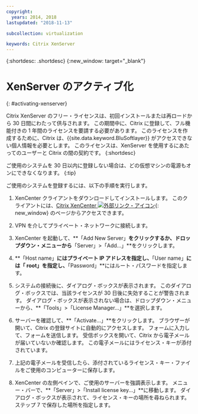 ```yaml
---
copyright:
  years: 2014, 2018
lastupdated: "2018-11-13"

subcollection: virtualization

keywords: Citrix XenServer 
---
```


{:shortdesc: .shortdesc}
{:new_window: target="_blank"}

# XenServer のアクティブ化
{: #activating-xenserver}

Citrix XenServer のフリー・ライセンスは、初回インストールまたは再ロードから 30 日間にわたって供与されます。 この期間中に、Citrix に登録して、フル機能付きの 1 年間のライセンスを要請する必要があります。 このライセンスを作成するために、Citrix は、{{site.data.keyword.BluSoftlayer}} がアクセスできない個人情報を必要とします。 このライセンスは、XenServer を使用するにあたってのユーザーと Citrix の間の契約です。
{:shortdesc}

ご使用のシステムを 30 日以内に登録しない場合は、どの仮想マシンの電源もオンにできなくなります。
{:tip}

ご使用のシステムを登録するには、以下の手順を実行します。

1. XenCenter クライアントをダウンロードしてインストールします。 このクライアントには、[Citrix XenCenter ![外部リンク・アイコン](../../icons/launch-glyph.svg "外部リンク・アイコン")](https://community.citrix.com/display/xs/XenCenter){: new_window} のページからアクセスできます。

2. VPN を介してプライベート・ネットワークに接続します。

3. XenCenter を起動して、**「Add New Server」**をクリックするか、ドロップダウン・メニューから**「Server」>「Add...」**をクリックします。

4. **「Host name」**にはプライベート IP アドレスを指定し、**「User name」**には「 root」を指定し、**「Password」**にはルート・パスワードを指定します。

5. システムの接続後に、ダイアログ・ボックスが表示されます。 このダイアログ・ボックスでは、当該ライセンスが 30 日後に失効することが警告されます。 ダイアログ・ボックスが表示されない場合は、ドロップダウン・メニューから、**「Tools」>「License Manager...」**を選択します。

6. サーバーを確認して、**「Activate...」**をクリックします。 ブラウザーが開いて、Citrix の登録サイトに自動的にアクセスします。 フォームに入力して、フォームを送信します。 受信ボックスを開いて、Citrix から電子メールが届いていないか確認します。 この電子メールにはライセンス・キーが添付されています。

7. 上記の電子メールを受信したら、添付されているライセンス・キー・ファイルをご使用のコンピューターに保存します。

8. XenCenter の左側ペインで、ご使用のサーバーを強調表示します。 メニュー・バーで、**「Server」>「Install license key...」**に移動します。 ダイアログ・ボックスが表示されて、ライセンス・キーの場所を尋ねられます。 ステップ 7 で保存した場所を指定します。
